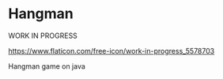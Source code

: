 # Hangman

WORK IN PROGRESS

https://www.flaticon.com/free-icon/work-in-progress_5578703

Hangman game on java
